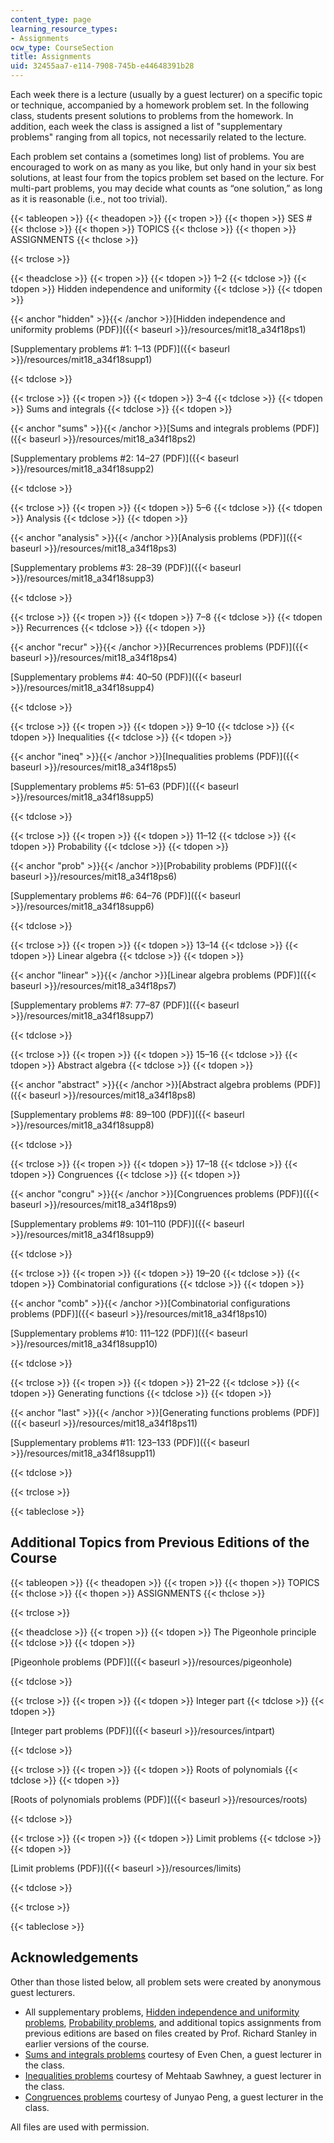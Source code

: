 ```yaml
---
content_type: page
learning_resource_types:
- Assignments
ocw_type: CourseSection
title: Assignments
uid: 32455aa7-e114-7908-745b-e44648391b28
---
```


Each week there is a lecture (usually by a guest lecturer) on a specific topic or technique, accompanied by a homework problem set. In the following class, students present solutions to problems from the homework. In addition, each week the class is assigned a list of "supplementary problems" ranging from all topics, not necessarily related to the lecture.

Each problem set contains a (sometimes long) list of problems. You are encouraged to work on as many as you like, but only hand in your six best solutions, at least four from the topics problem set based on the lecture. For multi-part problems, you may decide what counts as “one solution,” as long as it is reasonable (i.e., not too trivial).

{{< tableopen >}}
{{< theadopen >}}
{{< tropen >}}
{{< thopen >}}
SES #
{{< thclose >}}
{{< thopen >}}
TOPICS
{{< thclose >}}
{{< thopen >}}
ASSIGNMENTS
{{< thclose >}}

{{< trclose >}}

{{< theadclose >}}
{{< tropen >}}
{{< tdopen >}}
1–2
{{< tdclose >}}
{{< tdopen >}}
Hidden independence and uniformity
{{< tdclose >}}
{{< tdopen >}}


{{< anchor "hidden" >}}{{< /anchor >}}[Hidden independence and uniformity problems (PDF)]({{< baseurl >}}/resources/mit18_a34f18ps1)

[Supplementary problems #1: 1–13 (PDF)]({{< baseurl >}}/resources/mit18_a34f18supp1)


{{< tdclose >}}

{{< trclose >}}
{{< tropen >}}
{{< tdopen >}}
3–4
{{< tdclose >}}
{{< tdopen >}}
Sums and integrals
{{< tdclose >}}
{{< tdopen >}}


{{< anchor "sums" >}}{{< /anchor >}}[Sums and integrals problems (PDF)]({{< baseurl >}}/resources/mit18_a34f18ps2)

[Supplementary problems #2: 14–27 (PDF)]({{< baseurl >}}/resources/mit18_a34f18supp2)


{{< tdclose >}}

{{< trclose >}}
{{< tropen >}}
{{< tdopen >}}
5–6
{{< tdclose >}}
{{< tdopen >}}
Analysis
{{< tdclose >}}
{{< tdopen >}}


{{< anchor "analysis" >}}{{< /anchor >}}[Analysis problems (PDF)]({{< baseurl >}}/resources/mit18_a34f18ps3)

[Supplementary problems #3: 28–39 (PDF)]({{< baseurl >}}/resources/mit18_a34f18supp3)


{{< tdclose >}}

{{< trclose >}}
{{< tropen >}}
{{< tdopen >}}
7–8
{{< tdclose >}}
{{< tdopen >}}
Recurrences
{{< tdclose >}}
{{< tdopen >}}


{{< anchor "recur" >}}{{< /anchor >}}[Recurrences problems (PDF)]({{< baseurl >}}/resources/mit18_a34f18ps4)

[Supplementary problems #4: 40–50 (PDF)]({{< baseurl >}}/resources/mit18_a34f18supp4)


{{< tdclose >}}

{{< trclose >}}
{{< tropen >}}
{{< tdopen >}}
9–10
{{< tdclose >}}
{{< tdopen >}}
Inequalities
{{< tdclose >}}
{{< tdopen >}}


{{< anchor "ineq" >}}{{< /anchor >}}[Inequalities problems (PDF)]({{< baseurl >}}/resources/mit18_a34f18ps5)

[Supplementary problems #5: 51–63 (PDF)]({{< baseurl >}}/resources/mit18_a34f18supp5)


{{< tdclose >}}

{{< trclose >}}
{{< tropen >}}
{{< tdopen >}}
11–12
{{< tdclose >}}
{{< tdopen >}}
Probability
{{< tdclose >}}
{{< tdopen >}}


{{< anchor "prob" >}}{{< /anchor >}}[Probability problems (PDF)]({{< baseurl >}}/resources/mit18_a34f18ps6)

[Supplementary problems #6: 64–76 (PDF)]({{< baseurl >}}/resources/mit18_a34f18supp6)


{{< tdclose >}}

{{< trclose >}}
{{< tropen >}}
{{< tdopen >}}
13–14
{{< tdclose >}}
{{< tdopen >}}
Linear algebra
{{< tdclose >}}
{{< tdopen >}}


{{< anchor "linear" >}}{{< /anchor >}}[Linear algebra problems (PDF)]({{< baseurl >}}/resources/mit18_a34f18ps7)

[Supplementary problems #7: 77–87 (PDF)]({{< baseurl >}}/resources/mit18_a34f18supp7)


{{< tdclose >}}

{{< trclose >}}
{{< tropen >}}
{{< tdopen >}}
15–16
{{< tdclose >}}
{{< tdopen >}}
Abstract algebra
{{< tdclose >}}
{{< tdopen >}}


{{< anchor "abstract" >}}{{< /anchor >}}[Abstract algebra problems (PDF)]({{< baseurl >}}/resources/mit18_a34f18ps8)

[Supplementary problems #8: 89–100 (PDF)]({{< baseurl >}}/resources/mit18_a34f18supp8)


{{< tdclose >}}

{{< trclose >}}
{{< tropen >}}
{{< tdopen >}}
17–18
{{< tdclose >}}
{{< tdopen >}}
Congruences
{{< tdclose >}}
{{< tdopen >}}


{{< anchor "congru" >}}{{< /anchor >}}[Congruences problems (PDF)]({{< baseurl >}}/resources/mit18_a34f18ps9)

[Supplementary problems #9: 101–110 (PDF)]({{< baseurl >}}/resources/mit18_a34f18supp9)


{{< tdclose >}}

{{< trclose >}}
{{< tropen >}}
{{< tdopen >}}
19–20
{{< tdclose >}}
{{< tdopen >}}
Combinatorial configurations
{{< tdclose >}}
{{< tdopen >}}


{{< anchor "comb" >}}{{< /anchor >}}[Combinatorial configurations problems (PDF)]({{< baseurl >}}/resources/mit18_a34f18ps10)

[Supplementary problems #10: 111–122 (PDF)]({{< baseurl >}}/resources/mit18_a34f18supp10)


{{< tdclose >}}

{{< trclose >}}
{{< tropen >}}
{{< tdopen >}}
21–22
{{< tdclose >}}
{{< tdopen >}}
Generating functions
{{< tdclose >}}
{{< tdopen >}}


{{< anchor "last" >}}{{< /anchor >}}[Generating functions problems (PDF)]({{< baseurl >}}/resources/mit18_a34f18ps11)

[Supplementary problems #11: 123–133 (PDF)]({{< baseurl >}}/resources/mit18_a34f18supp11)


{{< tdclose >}}

{{< trclose >}}

{{< tableclose >}}

Additional Topics from Previous Editions of the Course
------------------------------------------------------

{{< tableopen >}}
{{< theadopen >}}
{{< tropen >}}
{{< thopen >}}
TOPICS
{{< thclose >}}
{{< thopen >}}
ASSIGNMENTS
{{< thclose >}}

{{< trclose >}}

{{< theadclose >}}
{{< tropen >}}
{{< tdopen >}}
The Pigeonhole principle
{{< tdclose >}}
{{< tdopen >}}


[Pigeonhole problems (PDF)]({{< baseurl >}}/resources/pigeonhole)


{{< tdclose >}}

{{< trclose >}}
{{< tropen >}}
{{< tdopen >}}
Integer part
{{< tdclose >}}
{{< tdopen >}}


[Integer part problems (PDF)]({{< baseurl >}}/resources/intpart)


{{< tdclose >}}

{{< trclose >}}
{{< tropen >}}
{{< tdopen >}}
Roots of polynomials
{{< tdclose >}}
{{< tdopen >}}


[Roots of polynomials problems (PDF)]({{< baseurl >}}/resources/roots)


{{< tdclose >}}

{{< trclose >}}
{{< tropen >}}
{{< tdopen >}}
Limit problems
{{< tdclose >}}
{{< tdopen >}}


[Limit problems (PDF)]({{< baseurl >}}/resources/limits)


{{< tdclose >}}

{{< trclose >}}

{{< tableclose >}}

Acknowledgements
----------------

Other than those listed below, all problem sets were created by anonymous guest lecturers.

*   All supplementary problems, [Hidden independence and uniformity problems](#hidden), [Probability problems](#prob), and additional topics assignments from previous editions are based on files created by Prof. Richard Stanley in earlier versions of the course.
*   [Sums and integrals problems](#sums) courtesy of Even Chen, a guest lecturer in the class.
*   [Inequalities problems](#ineq) courtesy of Mehtaab Sawhney, a guest lecturer in the class.
*   [Congruences problems](#congru) courtesy of Junyao Peng, a guest lecturer in the class.

All files are used with permission.